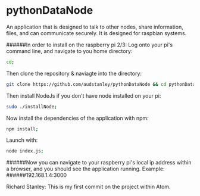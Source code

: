 # pythonDataNode
An application that is designed to talk to other nodes, share information, files, and can communicate securely.  It is designed for raspbian systems.

######In order to install on the raspberry pi 2/3:
Log onto your pi's command line, and navigate to you home directory:
```sh
cd;
```

Then clone the repository & naviagte into the directory:
```sh
git clone https://github.com/audstanley/pythonDataNode && cd pythonDataNode;
```

Then install NodeJs if you don't have node installed on your pi:
```sh
sudo ./installNode;
```

Now install the dependencies of the application with npm:
```sh
npm install;
```

Launch with:
```sh
node index.js;
```

######Now you can navigate to your raspberry pi's local ip address within a browser, and you should see the application running. Example:
######192.168.1.4:3000


Richard Stanley:
  This is my first commit on the project within Atom.
